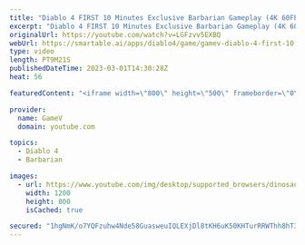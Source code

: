 ```yaml
---
title: "Diablo 4 FIRST 10 Minutes Exclusive Barbarian Gameplay (4K 60FPS HDR)"
excerpt: "Diablo 4 FIRST 10 Minutes Exclusive Barbarian Gameplay (4K 60FPS HDR) Diablo IV is an upcoming dungeon crawler action ..."
originalUrl: https://youtube.com/watch?v=LGFzvv5EXBQ
webUrl: https://smartable.ai/apps/diablo4/game/gamev-diablo-4-first-10-minutes-exclusive-barbarian-gameplay-4k-60fps-hdr/
type: video
length: PT9M21S
publishedDateTime: 2023-03-01T14:30:28Z
heat: 56

featuredContent: "<iframe width=\"800\" height=\"500\" frameborder=\"0\" src=\"https://www.youtube.com/embed/LGFzvv5EXBQ\" allow=\"accelerometer; autoplay; encrypted-media; gyroscope; picture-in-picture\" allowfullscreen></iframe>"

provider:
  name: GameV
  domain: youtube.com

topics:
  - Diablo 4
  - Barbarian

images:
  - url: https://www.youtube.com/img/desktop/supported_browsers/dinosaur.png
    width: 1200
    height: 800
    isCached: true

secured: "1hgNmK/o7YQFzuhw4Nde58GuasweuIQLEXjDl8tKH6uK50KHTurRRWThh8hT3TfJFiWteTDEQDS1kSbITQ47hQRCTjWcM49Jngea8PI8/1ClvWH4giIsUywAq+PxTxIRRY5IU0hvNcs/Lo41NXWKM9+VOtrFuOoJwBwcj1swKjSl6Lq75K9ABYVNV9JkiBtC4sM7NU48/yvLdQlSz7QOVn6UmUWH6Z39u4Jtgqmbz/0xJTzcuXV9ZsE2DeWUsBmVtp+/dVbyKQqRDBh769W90EcTUjxKvHRCCCPTieAIijhQp9s84Orp+/QtdBa2593uYIfiuLPOCjAFYz5TO58MnzbHMLkevBfae79Z9vETaH7p8k41vn2oCenVVXRMvlchkT87ir5mMcsBnteZyjxTk2qeOX3hTFBH45RzoFT6xDk=;+hHXs1wCo5NubttBxNNBgg=="
---
```


